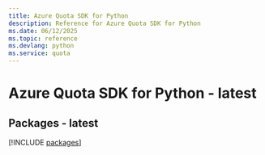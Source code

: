```yaml
---
title: Azure Quota SDK for Python
description: Reference for Azure Quota SDK for Python
ms.date: 06/12/2025
ms.topic: reference
ms.devlang: python
ms.service: quota
---
```

# Azure Quota SDK for Python - latest
## Packages - latest
[!INCLUDE [packages](quota-index.md)]